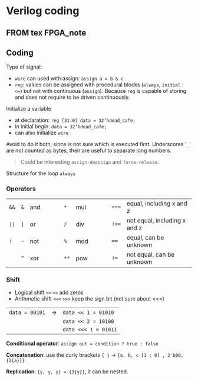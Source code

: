 # Verilog coding

## FROM tex FPGA_note

## Coding
Type of signal:
- `wire` can used with assign: `assign a = b & c`
- `reg`: values can be assigned with procedural blocks (`always`, `initial` : `<=`) but not with continuous (`assign`). Because `reg` is capable of storing and does not require to be driven continuously.

Initialize a variable
- at declaration: `reg [31:0] data = 32’hdead_cafe;`
- in initial begin: `data = 32’hdead_cafe;`
- can also initialize `wire`

Avoid to do it both, since is not sure which is executed first. Underscores '`_`' are not counted as bytes, their are
useful to separate long numbers.

> Could be interesting `assign-deassign` and `force-release`.


Structure for the loop `always`



### Operators

|       |      |     | | | |      |     | | | |       |                           |
|-------|------|-----|-|-|-|------|-----|-|-|-|-------|-------------------------- |
|`&&`   | `&`  | and | | | | `*`  | mul | | | | `===` | equal, including x and z  |
|`\|\|` | `\|` | or  | | | | `/`  | div | | | | `!==` | not equal, including x and z |
|`!`    | `~`  | not | | | | `%`  | mod | | | | `==`  | equal, can be unknown     |
|       | `^`  | xor | | | | `**` | pow | | | | `!=`  | not equal, can be unknown |

### Shift

- Logical shift `<<` `>>` add zeros
- Arithmetic shift `<<<` `>>>` keep the sign bit (not sure about <<<)

| | | |
|-|-|-|
| `data = 00101` | $\rightarrow$ | `data << 1 = 01010`  |
|                |               | `data << 2 = 10100`  |
|                |               | `data <<< 1 = 01011` |


**Conditional operator**: `assign out = condition ? true : false`

**Concatenation**: use the curly brackets `{ }` $\rightarrow$ `{a, b, c [1 : 0] , 2′b00, {2{a}}}`

**Replication**: `{y, y, y} = {3{y}}`, it can be nested.